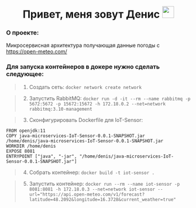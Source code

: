 <h1 align="center">Привет, меня зовут Денис</a> 
<img src="https://github.com/blackcater/blackcater/raw/main/images/Hi.gif" height="32"/></h1>

### О проекте: ###
Микросервисная архитектура получающая данные погоды с https://open-meteo.com/


### Для запуска контейнеров в докере нужно сделать следующее: ###

> 1. Создать сеть: 
```docker network create network ```

> 2. Запустить RabbitMQ: 
```docker run -d -it --rm --name rabbitmq -p 5672:5672 -p 15672:15672 -h 172.18.0.2 --net=network rabbitmq:3.10-management```

> 3. Сконфигурировать Dockerfile для IoT-Sensor: 
```
FROM openjdk:11
COPY java-microservices-IoT-Sensor-0.0.1-SNAPSHOT.jar /home/denis/java-microservices-IoT-Sensor-0.0.1-SNAPSHOT.jar
WORKDIR /home/denis
EXPOSE 8081
ENTRYPOINT ["java", "-jar", "/home/denis/java-microservices-IoT-Sensor-0.0.1-SNAPSHOT.jar"] 
```

> 4. Собрать контейнер: 
```docker build -t iot-sensor .```

> 5. Запустить контейнер:
```docker run --rm --name iot-sensor -p 8081:8081 -h 172.18.0.3 --net=network iot-sensor --url="https://api.open-meteo.com/v1/forecast?latitude=48.2092&longitude=16.3728&current_weather=true" ```
